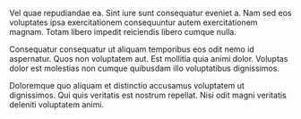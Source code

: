 Vel quae repudiandae ea. Sint iure sunt consequatur eveniet a. Nam sed eos voluptates ipsa exercitationem consequuntur autem exercitationem magnam. Totam libero impedit reiciendis libero cumque nulla.
 Consequatur consequatur ut aliquam temporibus eos odit nemo id aspernatur. Quos non voluptatem aut. Est mollitia quia animi dolor. Voluptas dolor est molestias non cumque quibusdam illo voluptatibus dignissimos.
 Doloremque quo aliquam et distinctio accusamus voluptatem ut dignissimos. Qui quis veritatis est nostrum repellat. Nisi odit magni veritatis deleniti voluptatem animi.